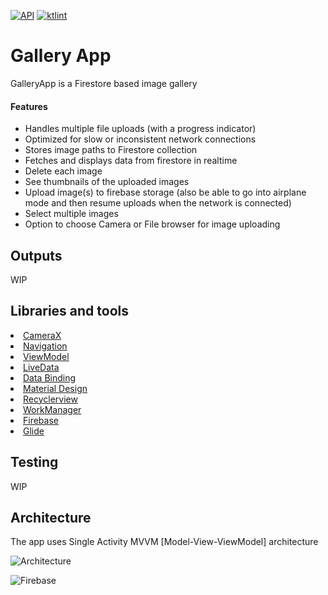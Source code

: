 <a href="https://android-arsenal.com/api?level=21"><img src="https://img.shields.io/badge/API-22%2B-brightgreen.svg?style=flat" alt="API" /></a>
<a href="https://ktlint.github.io/"><img src="https://img.shields.io/badge/code%20style-%E2%9D%A4-FF4081.svg" alt="ktlint" /></a>

# Gallery App
GalleryApp is a Firestore based image gallery



#### Features
-  Handles multiple file uploads (with a progress indicator)
-  Optimized for slow or inconsistent network connections
-  Stores image paths to Firestore collection
-  Fetches and displays data from firestore in realtime
-  Delete each image
-  See thumbnails of the uploaded images
-  Upload image(s) to firebase storage (also be able to go into airplane mode and then resume uploads when the network is connected)
-  Select multiple images
-  Option to choose Camera or File browser for image uploading


## Outputs
WIP

## Libraries and tools
<li><a href="https://developer.android.com/training/camerax">CameraX</a></li>
<li><a href="https://developer.android.com/topic/libraries/architecture/navigation/">Navigation</a></li>
<li><a href="https://developer.android.com/topic/libraries/architecture/viewmodel">ViewModel</a></li>
<li><a href="https://developer.android.com/topic/libraries/architecture/livedata">LiveData</a></li>
<li><a href="https://developer.android.com/topic/libraries/data-binding">Data Binding</a></li>
<li><a href="https://material.io/develop/android/docs/getting-started/">Material Design</a></li>
<li><a href="https://developer.android.com/jetpack/androidx/releases/recyclerview">Recyclerview</a></li>
<li><a href="https://developer.android.com/topic/libraries/architecture/workmanager/basics">WorkManager</a></li>
<li><a href="https://firebase.google.com/">Firebase</a></li>
<li><a href="https://github.com/bumptech/glide">Glide</a></li>

## Testing
WIP

## Architecture
The app uses Single Activity MVVM [Model-View-ViewModel] architecture

![Architecture](https://developer.android.com/topic/libraries/architecture/images/final-architecture.png)

![Firebase](https://miro.medium.com/max/700/1*h1Qxz2tOjXFJeXztW1CWfA.png)